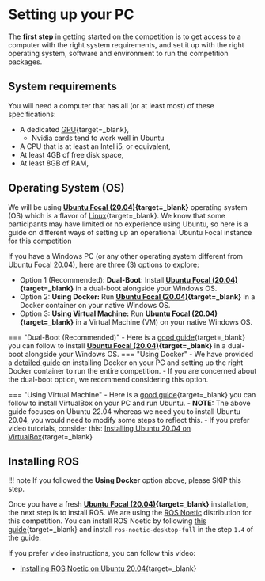 # Setting up your PC


The **first step** in getting started on the competition is to get access to a computer with the right system requirements, and set it up with the right operating system, software and environment to run the competition packages.


<!-- This guide helps you setup your computer for running the competition environment locally and developing the code.

You can use local Computer/Laptop or Virtual Machine inside your computer or any cloud platform like [Google GCP](https://cloud.google.com/free){target=_blank}, [Amazon AWS](https://aws.amazon.com/free/){target=_blank}, [Microsoft Azure](https://azure.microsoft.com/en-us/free/){target=_blank}, [Digital Ocean](https://try.digitalocean.com/freetrialoffer/){target=_blank}, etc (All Cloud providers have some free trial plan which you can make use of). -->


## System requirements

You will need a computer that has all (or at least most) of these specifications:
    
- A dedicated [GPU](https://en.wikipedia.org/wiki/Graphics_processing_unit){target=_blank},
    - Nvidia cards tend to work well in Ubuntu
- A CPU that is at least an Intel i5, or equivalent,
- At least 4GB of free disk space,
- At least 8GB of RAM,
<!-- - [Ubuntu Focal Fossa](https://releases.ubuntu.com/focal/){target=_blank} installed. -->

## Operating System (OS)

We will be using **[Ubuntu Focal (20.04)](https://releases.ubuntu.com/focal/){target=_blank}** operating system (OS) which is a flavor of [Linux](https://en.wikipedia.org/wiki/Linux){target=_blank}. We know that some participants may have limited or no experience using Ubuntu, so here is a guide on different ways of setting up an operational Ubuntu Focal instance for this competition

If you have a Windows PC (or any other operating system different from Ubuntu Focal 20.04), here are three (3) options to explore:

- Option 1 (Recommended): **Dual-Boot**: Install **[Ubuntu Focal (20.04)](https://releases.ubuntu.com/focal/){target=_blank}** in a dual-boot alongside your Windows OS.
- Option 2: **Using Docker:** Run **[Ubuntu Focal (20.04)](https://releases.ubuntu.com/focal/){target=_blank}** in a Docker container on your native Windows OS.
- Option 3: **Using Virtual Machine:** Run **[Ubuntu Focal (20.04)](https://releases.ubuntu.com/focal/){target=_blank}** in a Virtual Machine (VM) on your native Windows OS.

=== "Dual-Boot (Recommended)"
    - Here is a [good guide](https://medium.com/linuxforeveryone/how-to-install-ubuntu-20-04-and-dual-boot-alongside-windows-10-323a85271a73){target=_blank} you can follow to install **[Ubuntu Focal (20.04)](https://releases.ubuntu.com/focal/){target=_blank}** in a dual-boot alongside your Windows OS.
=== "Using Docker"
    - We have provided a [detailed guide](../getting-started-tutorials/setting-up-with-docker.md) on installing Docker on your PC and setting up the right Docker container to run the entire competition. 
    - If you are concerned about the dual-boot option, we recommend considering this option.

=== "Using Virtual Machine"
    - Here is a [good guide](https://ubuntu.com/tutorials/how-to-run-ubuntu-desktop-on-a-virtual-machine-using-virtualbox#1-overview){target=_blank} you can follow to install VirtualBox on your PC and run Ubuntu. 
    - **NOTE:** The above guide focuses on Ubuntu 22.04 whereas we need you to install Ubuntu 20.04, you would need to modify some steps to reflect this.
    - If you prefer video tutorials, consider this: [Installing Ubuntu 20.04 on VirtualBox](https://www.youtube.com/watch?v=x5MhydijWmc){target=_blank}




<!-- ## Operating System
If not already installed, Install **[Ubuntu Focal (20.04)](https://releases.ubuntu.com/focal/){target=_blank}** on the system by following [this guide](https://ubuntu.com/tutorials/install-ubuntu-desktop#1-overview){target=_blank}.

!!! note
    It is highly recommended to install [Focal (20.04)](https://releases.ubuntu.com/focal/){target=_blank} version of Ubuntu due to [ROS (Noetic)](http://wiki.ros.org/noetic){target=_blank} dependency. -->

## Installing ROS
!!! note
    If you followed the **Using Docker** option above, please SKIP this step.

Once you have a fresh **[Ubuntu Focal (20.04)](https://releases.ubuntu.com/focal/){target=_blank}** installation, the next step is to install ROS. We are using the [ROS Noetic](http://wiki.ros.org/noetic) distribution for this competition. You can install ROS Noetic by following [this guide](http://wiki.ros.org/noetic/Installation/Ubuntu){target=_blank} and install `ros-noetic-desktop-full` in the step `1.4` of the guide.

If you prefer video instructions, you can follow this video: 

- [Installing ROS Noetic on Ubuntu 20.04](https://www.youtube.com/watch?v=ZEfh7NxLMxA){target=_blank}

<!-- ## Next Steps

To set up your workspace, there are two available options. You can either use Docker or manually configure your workspace. If you prefer to configure your workspace manually, follow the instructions provided [here](../getting-started-tutorials/setting-up-your-workspace.md). Alternatively, if you would like to set up your workspace using Docker, follow the instructions provided [here](../getting-started-tutorials/setting-up-your-workspace-using-docker.md). -->
